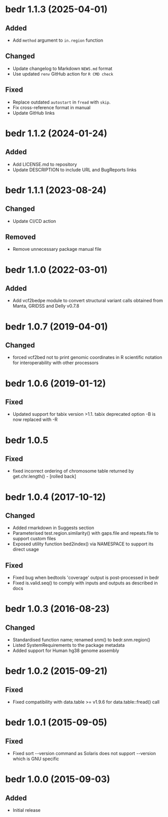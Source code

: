 # bedr 1.1.3 (2025-04-01)


## Added

- Add `method` argument to `in.region` function

## Changed

- Update changelog to Markdown `NEWS.md` format
- Use updated `renv` GitHub action for `R CMD check`

## Fixed

- Replace outdated `autostart` in `fread` with `skip`.
- Fix cross-reference format in manual
- Update GitHub links


# bedr 1.1.2 (2024-01-24)


## Added

- Add LICENSE.md to repository
- Update DESCRIPTION to include URL and BugReports links


# bedr 1.1.1 (2023-08-24)


## Changed

- Update CI/CD action

## Removed

- Remove unnecessary package manual file


# bedr 1.1.0 (2022-03-01)


## Added

- Add vcf2bedpe module to convert structural variant calls obtained from Manta, GRIDSS and Delly v0.7.8


# bedr 1.0.7 (2019-04-01)


## Changed

- forced vcf2bed not to print genomic coordinates in R scientific notation for interoperability with other processors


# bedr 1.0.6 (2019-01-12)


## Fixed

- Updated support for tabix version >1.1. tabix deprecated option -B is now replaced with -R <regions file>


# bedr 1.0.5


## Fixed

- fixed incorrect ordering of chromosome table returned by get.chr.length() - [rolled back]


# bedr 1.0.4 (2017-10-12)


## Changed

- Added rmarkdown in Suggests section
- Parameterised test.region.similarity() with gaps.file and repeats.file to support custom files
- Exposed utility function bed2index() via NAMESPACE to support its direct usage

## Fixed

- Fixed bug when bedtools 'coverage' output is post-processed in bedr
- Fixed is.valid.seq() to comply with inputs and outputs as described in docs


# bedr 1.0.3 (2016-08-23)


## Changed

- Standardised function name; renamed snm() to bedr.snm.region()
- Listed SystemRequirements to the package metadata
- Added support for Human hg38 genome assembly


# bedr 1.0.2 (2015-09-21)


## Fixed

- Fixed compatibility with data.table >= v1.9.6 for data.table::fread() call 


# bedr 1.0.1 (2015-09-05)


## Fixed

- Fixed sort --version command as Solaris does not support --version which is GNU specific


# bedr 1.0.0 (2015-09-03)

## Added

- Initial release
